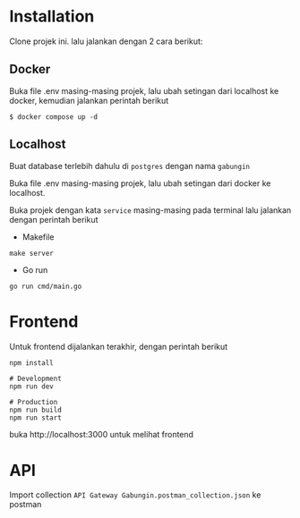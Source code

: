 # Installation

Clone projek ini. lalu jalankan dengan 2 cara berikut:

## Docker

Buka file .env masing-masing projek, lalu ubah setingan dari localhost ke docker, kemudian jalankan perintah berikut

```
$ docker compose up -d
```

## Localhost

Buat database terlebih dahulu di `postgres` dengan nama `gabungin`

Buka file .env masing-masing projek, lalu ubah setingan dari docker ke localhost.

Buka projek dengan kata `service` masing-masing pada terminal lalu jalankan dengan perintah berikut

- Makefile

```
make server
```

- Go run

```
go run cmd/main.go
```

# Frontend

Untuk frontend dijalankan terakhir, dengan perintah berikut

```
npm install

# Development
npm run dev

# Production
npm run build
npm run start
```

buka http://localhost:3000 untuk melihat frontend

# API

Import collection `API Gateway Gabungin.postman_collection.json` ke postman